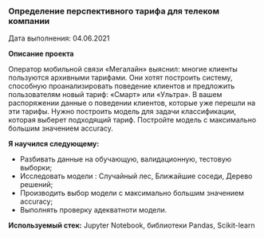 ### Определение перспективного тарифа для телеком компании

Дата выполнения: 04.06.2021

**Описание проекта**

Оператор мобильной связи «Мегалайн» выяснил: многие клиенты пользуются архивными тарифами. Они хотят построить систему, способную проанализировать поведение клиентов и предложить пользователям новый тариф: «Смарт» или «Ультра».
В вашем распоряжении данные о поведении клиентов, которые уже перешли на эти тарифы. Нужно построить модель для задачи классификации, которая выберет подходящий тариф. Постройте модель с максимально большим значением accuracy.


**Я научился следующему:**

- Разбивать данные на обучающую, валидационную, тестовую выборки;
- Исследовать модели : Случайный лес, Ближайшие соседи, Дерево решений;
- Производить выбор модели с максимально большим значением accuracy;
- Выполнять проверку адекватноти модели.

**Используемый стек:** Jupyter Notebook, библиотеки Pandas, Scikit-learn
